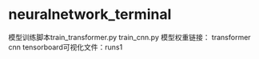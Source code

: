 # neuralnetwork_terminal
模型训练脚本train_transformer.py train_cnn.py
模型权重链接： transformer cnn
tensorboard可视化文件：runs1
